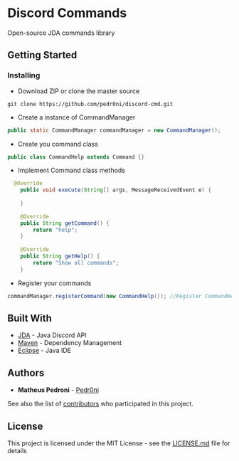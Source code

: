 # Discord Commands

Open-source JDA commands library

## Getting Started

### Installing

* Download ZIP or clone the master source
```
git clone https://github.com/pedr0ni/discord-cmd.git
```

* Create a instance of CommandManager
```java
public static CommandManager commandManager = new CommandManager();
```

* Create you command class
```java
public class CommandHelp extends Command {}
```

* Implement Command class methods
```java
  @Override
	public void execute(String[] args, MessageReceivedEvent e) {
		
	}
	
	@Override
	public String getCommand() {
		return "help";
	}
	
	@Override
	public String getHelp() {
		return "Show all commands";
	}
```

* Register your commands
```java
commandManager.registerCommand(new CommandHelp()); //Register CommandHelp (br.com.mpedroni.example.CommandHelp)
```

## Built With

* [JDA](https://github.com/DV8FromTheWorld/JDA) - Java Discord API
* [Maven](https://maven.apache.org/) - Dependency Management
* [Eclipse](http://www.eclipse.org/downloads/eclipse-packages/) - Java IDE

## Authors

* **Matheus Pedroni** - [Pedr0ni](https://github.com/pedr0ni)

See also the list of [contributors](https://github.com/your/project/contributors) who participated in this project.

## License

This project is licensed under the MIT License - see the [LICENSE.md](LICENSE.md) file for details
